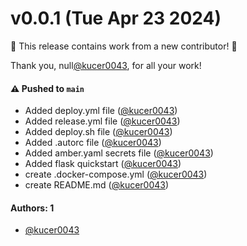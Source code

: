 # v0.0.1 (Tue Apr 23 2024)

:tada: This release contains work from a new contributor! :tada:

Thank you, null[@kucer0043](https://github.com/kucer0043), for all your work!

#### ⚠️ Pushed to `main`

- Added deploy.yml file ([@kucer0043](https://github.com/kucer0043))
- Added release.yml file ([@kucer0043](https://github.com/kucer0043))
- Added deploy.sh file ([@kucer0043](https://github.com/kucer0043))
- Added .autorc file ([@kucer0043](https://github.com/kucer0043))
- Added amber.yaml secrets file ([@kucer0043](https://github.com/kucer0043))
- Added flask quickstart ([@kucer0043](https://github.com/kucer0043))
- create .docker-compose.yml ([@kucer0043](https://github.com/kucer0043))
- create README.md ([@kucer0043](https://github.com/kucer0043))

#### Authors: 1

- [@kucer0043](https://github.com/kucer0043)

